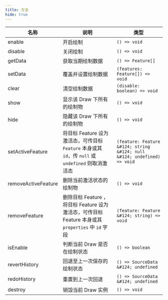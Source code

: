 ```yaml
---
title: 方法
hide: true
---
```


| 名称                | 说明                                                                                               | 类型                                                                    |
| ------------------- | -------------------------------------------------------------------------------------------------- | ----------------------------------------------------------------------- |
| enable              | 开启绘制                                                                                           | `() => void`                                                            |
| disable             | 关闭绘制                                                                                           | `() => void`                                                            |
| getData             | 获取当期绘制数据                                                                                   | `() => Feature[]`                                                       |
| setData             | 覆盖并设置绘制数据                                                                                 | `(features: Feature[]) => void`                                         |
| clear               | 清空绘制数据                                                                                       | `(disable: boolean) => void`                                            |
| show                | 显示该 Draw 下所有的绘制物                                                                         | `() => void`                                                            |
| hide                | 隐藏该 Draw 下所有的绘制物                                                                         | `() => void`                                                            |
| setActiveFeature    | 将目标 Feature 设为激活态，可传目标 `Feature` 本身或其 `id`，传 `null` 或 `undefined` 则取消激活态 | `(feature: Feature &#124; string &#124; null &#124; undefined) => void` |
| removeActiveFeature | 删除当前激活状态的绘制物                                                                           | `() => void`                                                            |
| removeFeature       | 删除目标 Feature ，将目标 Feature 设为激活态，可传目标 Feature 本身或其 `properties` 中 `id` 字段  | `(feature: Feature &#124; string) => void`                              |
| isEnable            | 判断当前 Draw 是否在绘制状态                                                                       | `() => boolean`                                                         |
| revertHistory       | 回退至上一次保存的绘制状态                                                                         | `() => SourceData &#124; undefined`                                     |
| redoHistory         | 重置到上一次回退                                                                                   | `() => SourceData &#124; undefined`                                     |
| destroy             | 销毁当前 Draw 实例                                                                                 | `() => void`                                                            |
